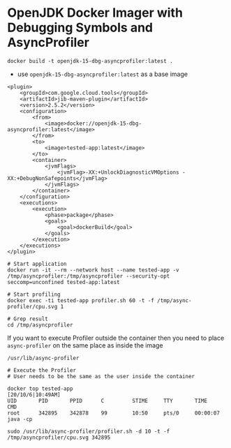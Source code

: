 # OpenJDK Docker Imager with Debugging Symbols and AsyncProfiler

```
docker build -t openjdk-15-dbg-asyncprofiler:latest .
```

- use `openjdk-15-dbg-asyncprofiler:latest` as a base image

```
<plugin>
    <groupId>com.google.cloud.tools</groupId>
    <artifactId>jib-maven-plugin</artifactId>
    <version>2.5.2</version>
    <configuration>
        <from>
            <image>docker://openjdk-15-dbg-asyncprofiler:latest</image>
        </from>
        <to>
            <image>tested-app:latest</image>
        </to>
        <container>
            <jvmFlags>
                <jvmFlag>-XX:+UnlockDiagnosticVMOptions -XX:+DebugNonSafepoints</jvmFlag>
            </jvmFlags>
        </container>
    </configuration>
    <executions>
        <execution>
            <phase>package</phase>
            <goals>
                <goal>dockerBuild</goal>
            </goals>
        </execution>
    </executions>
</plugin>
```

```
# Start application
docker run -it --rm --network host --name tested-app -v /tmp/asyncprofiler:/tmp/asyncprofiler --security-opt seccomp=unconfined tested-app:latest

# Start profiling
docker exec -ti tested-app profiler.sh 60 -t -f /tmp/async-profiler/cpu.svg 1

# Grep result
cd /tmp/asyncprofiler
```

If you want to execute Profiler outside the container then you need to place `async-profiler` on the same place as inside the image
```
/usr/lib/async-profiler

# Execute the Profiler
# User needs to be the same as the user inside the container

docker top tested-app                                                                       [20/10/6|10:49AM]
UID       PID       PPID      C         STIME     TTY       TIME      CMD
root      342895    342878    99        10:50     pts/0     00:00:07  java -cp

sudo /usr/lib/async-profiler/profiler.sh -d 10 -t -f /tmp/asyncprofiler/cpu.svg 342895
```

